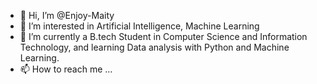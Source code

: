 - 👋 Hi, I’m @Enjoy-Maity 
- 👀 I’m interested in Artificial Intelligence, Machine Learning
- 🌱 I’m currently a B.tech Student in Computer Science and Information Technology, and learning Data analysis with Python and Machine Learning.
- 📫 How to reach me ...

<!---
Enjoy-Maity/Enjoy-Maity is a ✨ special ✨ repository because its `README.md` (this file) appears on your GitHub profile.
You can click the Preview link to take a look at your changes.
--->
